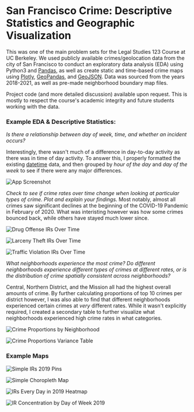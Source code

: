 
# San Francisco Crime: Descriptive Statistics and Geographic Visualization


This was one of the main problem sets for the Legal Studies 123 Course at UC Berkeley. We used publicly available crimes/geolocation data from the city of San Francisco to conduct an exploratory 
data analysis (EDA) using Python3 and [Pandas](https://pandas.pydata.org/pandas-docs/stable/user_guide/index.html#user-guide), as well as create static and time-based crime maps using [Plotly](https://plotly.com/python/), [GeoPandas](https://geopandas.org/en/stable/docs/reference/api/geopandas.GeoDataFrame.html#geopandas.GeoDataFrame), and [GeoJSON](https://geojson.org/). Data was sourced 
from the years 2018-2021, as well as pre-made neighborhood boundary map files.

Project code (and more detailed discussion) available upon request. This is mostly to respect the course's 
academic integrity and future students working with the data.


### Example EDA & Descriptive Statistics: 
*Is there a relationship between day of week, time, and whether an incident occurs?*

Interestingly, there wasn't much of a difference in day-to-day 
activity as there was in time of day activity. To answer this, 
I properly formatted the existing [datetime](https://pandas.pydata.org/docs/reference/api/pandas.to_datetime.html) data, 
and then grouped by *hour of the day* and *day of the week* to see if there were any major differences. 

![App Screenshot](https://github.com/kch0p/Legal-Studies-123-Problem-Set-1/blob/main/readme_files/images/hour_of_day_chart.png)



*Check to see if crime rates over time change when looking at particular types of crime. Plot and explain your findings.*
Most notably, almost all crimes saw significant declines at the beginning of the COVID-19 Pandemic in February of 2020. What was interisting however
was how some crimes bounced back, while others have stayed much lower since. 

![Drug Offense IRs Over Time](https://github.com/kch0p/Legal-Studies-123-Problem-Set-1/blob/main/readme_files/images/drug_offenses_over_time.png)

![Larceny Theft IRs Over Time](https://github.com/kch0p/Legal-Studies-123-Problem-Set-1/blob/main/readme_files/images/larceny_theft_over_time.png)

![Traffic Violation IRs Over Time](https://github.com/kch0p/Legal-Studies-123-Problem-Set-1/blob/main/readme_files/images/traffic_violations_over_time.png)


*What neighborhoods experience the most crime? Do different neighborhoods experience different types of crimes at different rates, or is the distribution of crime spatially consistent across neighborhoods?*


Central, Northern District, and the Mission all had the highest overall amounts of crime. By further calculating proportions of top 10 crimes per district however, 
I was also able to find that different neighborhoods experienced certain crimes at *very* different rates. While it wasn't
explicitly required, I created a secondary table to further visualize what neighborhoods
experienced high crime rates in what categories. 

![Crime Proportions by Neighborhood](https://github.com/kch0p/Legal-Studies-123-Problem-Set-1/blob/main/readme_files/images/crime_by_neighborhood.png)

![Crime Proportions Variance Table](https://github.com/kch0p/Legal-Studies-123-Problem-Set-1/blob/main/readme_files/images/crime_proportions_by_neighborhood.png)


### Example Maps 

![Simple IRs 2019 Pins](https://github.com/kch0p/Legal-Studies-123-Problem-Set-1/blob/main/readme_files/images/simple_crimes_map.png)

![Simple Choropleth Map](https://github.com/kch0p/Legal-Studies-123-Problem-Set-1/blob/main/readme_files/images/sf_ir_choropleth(1).png)

![IRs Every Day in 2019 Heatmap](https://github.com/kch0p/Legal-Studies-123-Problem-Set-1/blob/main/readme_files/images/example%20day-day%20ir%20heatmap%202019.gif)

![IR Concentration by Day of Week 2019](https://github.com/kch0p/Legal-Studies-123-Problem-Set-1/blob/main/readme_files/images/day_of_week_ir_heatmap.gif)
